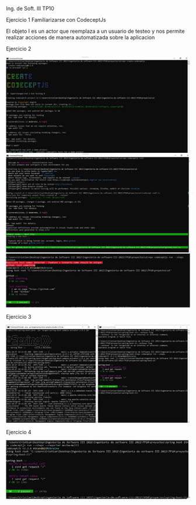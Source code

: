 Ing. de Soft. III
TP10

Ejercicio 1
Familiarizarse con CodeceptJs

El objeto I es un actor que reemplaza a un usuario de testeo y nos permite realizar acciones de manera automatizada sobre la aplicacion


Ejercicio 2

<img src="Imagenes TP10/1.1.jpg">

<img src="Imagenes TP10/1.2.jpg">

<img src="Imagenes TP10/1.3.jpg">


Ejercicio 3

<img src="Imagenes TP10/3.1.jpg">


Ejercicio 4

<img src="Imagenes TP10/4.1.jpg">


